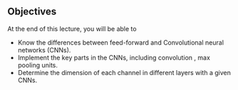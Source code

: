 ## Objectives

At the end of this lecture, you will be able to
- Know the differences between feed-forward and Convolutional neural networks (CNNs).
- Implement the key parts in the CNNs, including convolution , max pooling units.
- Determine the dimension of each channel in different layers with a given CNNs.